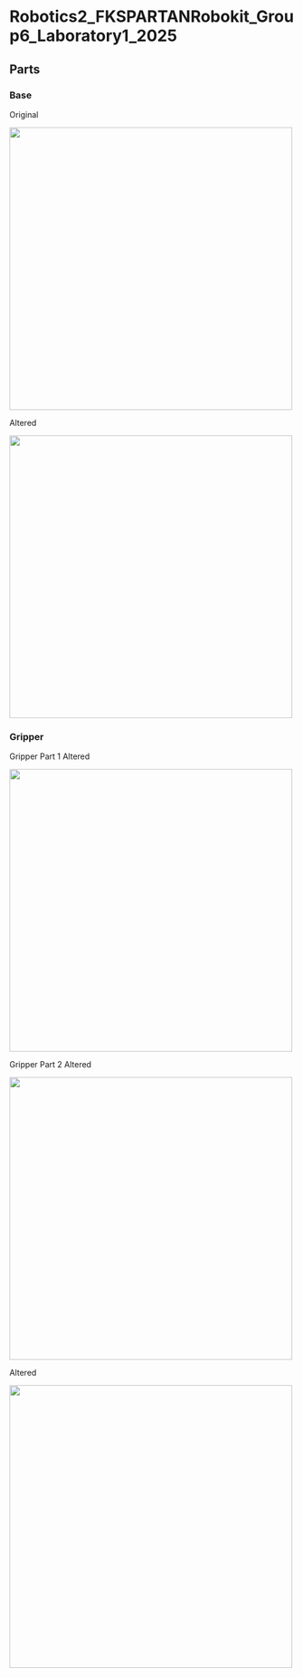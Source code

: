 # Robotics2_FKSPARTANRobokit_Group6_Laboratory1_2025

## Parts
### Base
Original                                                                                                                

<img src="https://github.com/user-attachments/assets/f9d540e8-24b1-4d78-85bc-36a846af2adf" width=500 height=500>            

Altered

<img src="https://github.com/user-attachments/assets/551abdd4-8dfb-407e-bf10-8d272a5b55fb" width=500 height=500>

### Gripper
Gripper Part 1
Altered

<img src="https://github.com/user-attachments/assets/aa400eeb-c160-45b2-a0b5-dbd294b3e02e" width=500 height=500>

Gripper Part 2
Altered

<img src="https://github.com/user-attachments/assets/176e496d-88b3-455d-8ed9-524c49db7811" width=500 height=500>

Altered

<img src="" width=500 height=500>
